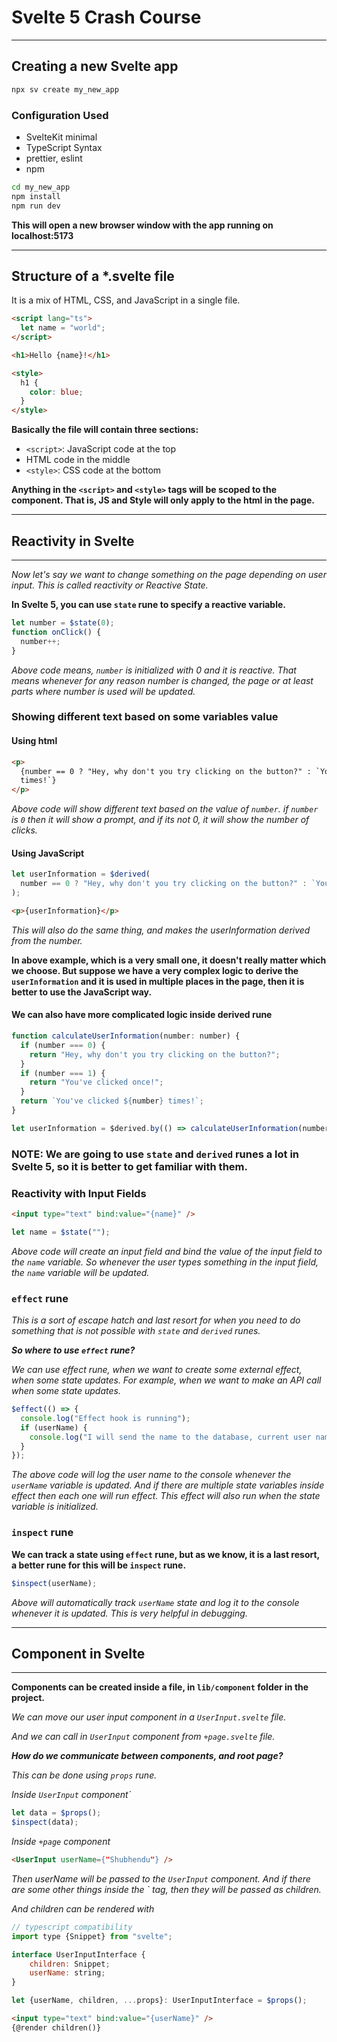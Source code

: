 # Svelte 5 Crash Course

---

## Creating a new Svelte app

```bash
npx sv create my_new_app
```

### Configuration Used

- SvelteKit minimal
- TypeScript Syntax
- prettier, eslint
- npm

```bash
cd my_new_app
npm install
npm run dev
```

**This will open a new browser window with the app running on localhost:5173**

---

## Structure of a \*.svelte file

It is a mix of HTML, CSS, and JavaScript in a single file.

```html
<script lang="ts">
  let name = "world";
</script>

<h1>Hello {name}!</h1>

<style>
  h1 {
    color: blue;
  }
</style>
```

**Basically the file will contain three sections:**

- `<script>`: JavaScript code at the top
- HTML code in the middle
- `<style>`: CSS code at the bottom

**Anything in the `<script>` and `<style>` tags will be scoped to the component. That is, JS and Style will only apply to the html in the page.**

---

## Reactivity in Svelte

---

_Now let's say we want to change something on the page depending on user input. This is called reactivity or Reactive State._

**In Svelte 5, you can use `state` rune to specify a reactive variable.**

```js
let number = $state(0);
function onClick() {
  number++;
}
```

_Above code means, `number` is initialized with 0 and it is reactive. That means whenever for any reason number is changed, the page or at least parts where number is used will be updated._

### Showing different text based on some variables value

#### Using html

```html
<p>
  {number == 0 ? "Hey, why don't you try clicking on the button?" : `You've clicked ${number}
  times!`}
</p>
```

_Above code will show different text based on the value of `number`. if `number` is `0` then it will show a prompt, and if its not 0, it will show the number of clicks._

#### Using JavaScript

```js
let userInformation = $derived(
  number == 0 ? "Hey, why don't you try clicking on the button?" : `You've clicked ${number} times!`
);
```

```html
<p>{userInformation}</p>
```

_This will also do the same thing, and makes the userInformation derived from the number._

**In above example, which is a very small one, it doesn't really matter which we choose. But suppose we have a very complex logic to derive the `userInformation` and it is used in multiple places in the page, then it is better to use the JavaScript way.**

#### We can also have more complicated logic inside derived rune

```js
function calculateUserInformation(number: number) {
  if (number === 0) {
    return "Hey, why don't you try clicking on the button?";
  }
  if (number === 1) {
    return "You've clicked once!";
  }
  return `You've clicked ${number} times!`;
}

let userInformation = $derived.by(() => calculateUserInformation(number));
```

### NOTE: We are going to use `state` and `derived` runes a lot in Svelte 5, so it is better to get familiar with them.

### Reactivity with Input Fields

```html
<input type="text" bind:value="{name}" />
```

```js
let name = $state("");
```

_Above code will create an input field and bind the value of the input field to the `name` variable. So whenever the user types something in the input field, the `name` variable will be updated._

### `effect` rune

_This is a sort of escape hatch and last resort for when you need to do something that is not possible with `state` and `derived` runes._

_**So where to use `effect` rune?**_

_We can use effect rune, when we want to create some external effect, when some state updates. For example, when we want to make an API call when some state updates._

```js
$effect(() => {
  console.log("Effect hook is running");
  if (userName) {
    console.log("I will send the name to the database, current user name is: ", userName);
  }
});
```

_The above code will log the user name to the console whenever the `userName` variable is updated. And if there are multiple state variables inside effect then each one will run effect. This effect will also run when the state variable is initialized._

### `inspect` rune

**We can track a state using `effect` rune, but as we know, it is a last resort, a better rune for this will be `inspect` rune.**

```js
$inspect(userName);
```

_Above will automatically track `userName` state and log it to the console whenever it is updated. This is very helpful in debugging._

---

## Component in Svelte

---

**Components can be created inside a file, in `lib/component` folder in the project.**

_We can move our user input component in a `UserInput.svelte` file._

_And we can call in `UserInput` component from `+page.svelte` file._

_**How do we communicate between components, and root page?**_

_This can be done using `props` rune._

_Inside `UserInput` component`_

```js
let data = $props();
$inspect(data);
```

_Inside `+page` component_

```html
<UserInput userName={"Shubhendu"} />
```
_Then userName will be passed to the `UserInput` component. And if there are some other things inside the `<UserInput> tag, then they will be passed as children._

_And children can be rendered with_
```js
// typescript compatibility
import type {Snippet} from "svelte";

interface UserInputInterface {
    children: Snippet;
    userName: string;
}

let {userName, children, ...props}: UserInputInterface = $props();
```

```html
<input type="text" bind:value="{userName}" />
{@render children()}
```